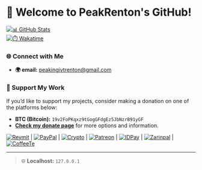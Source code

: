 # 👋 Welcome to PeakRenton's GitHub!

[![📊 GitHub Stats](https://github-readme-stats.vercel.app/api?username=samsesh&show_icons=true&theme=blueberry)](https://SamSesh.net)  
[![⏱️ Wakatime](https://wakatime.com/badge/user/2d790348-8bf9-48d0-a885-8d98a4025aa6.svg)](https://wakatime.com/@2d790348-8bf9-48d0-a885-8d98a4025aa6)

### 🌐 Connect with Me
- **🌍 email:** [peakingjvtrenton@gmail.com](peakingjvtrenton@gmail.com)

### 💖 Support My Work
If you’d like to support my projects, consider making a donation on one of the platforms below:
- **BTC (Bitcoin):** `19v2FoPKqxz9tGogGFdgEz5JbNzrB91yGF`
- **[Check my donate page](https://github.com/peakrenton/Donate)** for more options and information.

[![Reymit](https://img.shields.io/badge/Reymit-Donate-purple.svg)](https://github.com/peakrenton/Donate) |
[![PayPal](https://img.shields.io/badge/PayPal-Donate-blue.svg)](https://github.com/peakrenton/Donate) |
[![Crypto](https://img.shields.io/badge/Cryptocurrency-Donate-yellow.svg)](https://github.com/peakrenton/Donate) |
[![Patreon](https://img.shields.io/badge/Patreon-Subscribe-red.svg)](https://github.com/peakrenton/Donate) |
[![IDPay](https://img.shields.io/badge/IDPay-Donate-blue.svg)](https://github.com/peakrenton/Donate) |
[![Zarinpal](https://img.shields.io/badge/Zarinpal-Donate-yellow.svg)](https://github.com/peakrenton/Donate) |
[![CoffeeTe](https://img.shields.io/badge/CoffeeTe-Donate-brown.svg)](https://github.com/peakrenton/Donate)

---

> 🌐 **Localhost:** `127.0.0.1`
